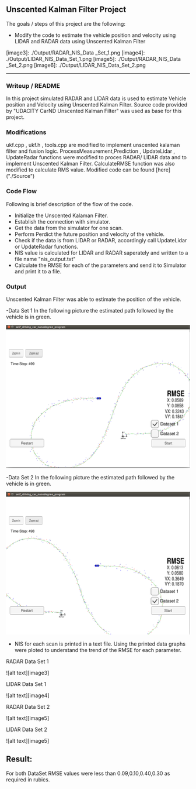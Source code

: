 ## **Unscented Kalman Filter Project**

The goals / steps of this project are the following:
* Modify the code to estimate the vehicle position and velocity using LIDAR and RADAR data using Unscented Kalman Filter


[//]: # (Image References)

[image1]: ./Output/Dataset1.png 
[image2]: ./Output/Dataset2.png 
[image3]: ./Output/RADAR_NIS_Data _Set_1.png
[image4]: ./Output/LIDAR_NIS_Data_Set_1.png
[image5]: ./Output/RADAR_NIS_Data _Set_2.png
[image6]: ./Output/LIDAR_NIS_Data_Set_2.png

---
### Writeup / README
In this project simulated RADAR and LIDAR data is used to estimate Vehicle position and Velocity using Unscented Kalman Filter. Source code provided by "UDACITY CarND Unscented Kalman Filter" was used as base for this project. 

### Modifications
ukf.cpp , ukf.h , tools.cpp are modified to implement unscented kalaman filter and fusion logic. ProcessMeasurement,Prediction , UpdateLidar , UpdateRadar functions were modified to proces RADAR/ LIDAR data and to implement Unscented Kalman Filter. CalculateRMSE function was also modified to calculate RMS value. Modified code can be found [here] ("./Source")

### Code Flow
Following is brief description of the flow of the code.
- Initialize the Unscented Kalaman Filter. 
- Establish the connection with simulator.
- Get the data from the simulator for one scan.
- Perform Perdict the future position and velocity of the vehicle.
- Check if the data is from LIDAR or RADAR, accordingly call UpdateLidar or UpdateRadar functions.
- NIS value is calculated for LIDAR and RADAR saperately and written to a file name "nis_output.txt"
- Calculate the RMSE for each of the parameters and send it to Simulator and print it to a file.

### Output
Unscented Kalman Filter was able to estimate the position of the vehicle. 

-Data Set 1 In the following picture the estimated path followed by the vehicle is in green. 

![alt text][image1]

-Data Set 2 In the following picture the estimated path followed by the vehicle is in green. 

![alt text][image2]

- NIS for each scan is printed in a text file. Using the printed data graphs were ploted to understand the trend of the RMSE for each parameter. 

RADAR Data Set 1

![alt text][image3]

LIDAR Data Set 1

![alt text][image4]

RADAR Data Set 2

![alt text][image5]

LIDAR Data Set 2

![alt text][image5]

## Result:
For both DataSet RMSE values were less than 0.09,0.10,0.40,0.30 as required in rubics. 
